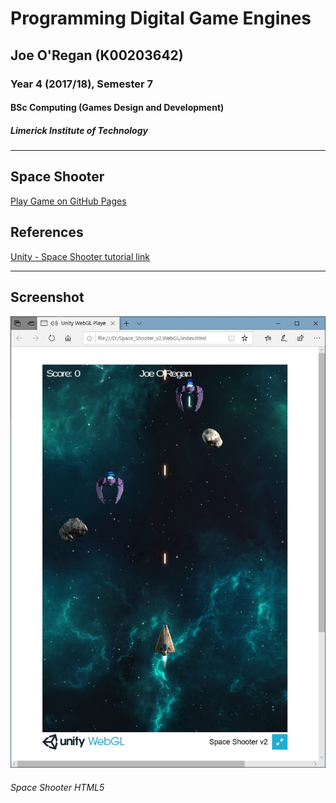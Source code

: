 # Programming Digital Game Engines

## Joe O'Regan (K00203642)

### Year 4 (2017/18), Semester 7

#### BSc Computing (Games Design and Development)

##### Limerick Institute of Technology

---

## Space Shooter

[Play Game on GitHub Pages](https://joeaoregan.github.io/LIT-Yr4-Unity-SpaceShooter)

## References

[Unity - Space Shooter tutorial link](https://unity3d.com/learn/tutorials/projects/space-shooter-tutorial)

---

## Screenshot

![Space Shooter HTML5](https://raw.githubusercontent.com/joeaoregan/LIT-Yr4-Unity-SpaceShooter/master/Screenshots/SpaceShooterHTML5.jpg "Space Shooter HTML5")

###### Space Shooter HTML5

